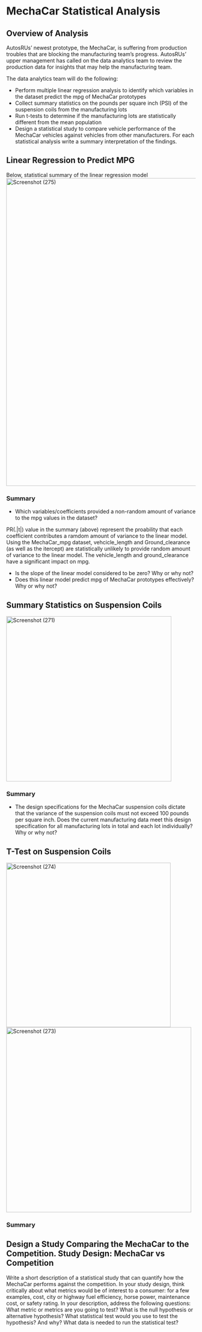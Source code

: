 # MechaCar Statistical Analysis

## Overview of Analysis

AutosRUs’ newest prototype, the MechaCar, is suffering from production troubles that are blocking the manufacturing team’s progress. AutosRUs’ upper management has called on the data analytics team to review the production data for insights that may help the manufacturing team.

The data analytics team will do the following:

* Perform multiple linear regression analysis to identify which variables in the dataset predict the mpg of MechaCar prototypes
* Collect summary statistics on the pounds per square inch (PSI) of the suspension coils from the manufacturing lots
* Run t-tests to determine if the manufacturing lots are statistically different from the mean population
* Design a statistical study to compare vehicle performance of the MechaCar vehicles against vehicles from other manufacturers. For each statistical analysis write a summary interpretation of the findings.

## Linear Regression to Predict MPG

Below, statistical summary of the linear regression model
<img width="818" alt="Screenshot (275)" src="https://user-images.githubusercontent.com/102890151/178132929-0df105f5-4588-4fd4-9980-2c8d888bff61.png">

### Summary

* Which variables/coefficients provided a non-random amount of variance to the mpg values in the dataset?

 PR(.|t|) value in the summary (above) represent the proability that each coefficient contributes a ramdom amount of variance to the linear model. Using the MechaCar_mpg dataset, vehcicle_length and Ground_clearance (as well as the itercept) are statistically unlikely to provide random amount of variance to the linear model. The vehicle_length and ground_clearance have a significant impact on mpg.

* Is the slope of the linear model considered to be zero? Why or why not?
* Does this linear model predict mpg of MechaCar prototypes effectively? Why or why not?


## Summary Statistics on Suspension Coils


<img width="439" alt="Screenshot (271)" src="https://user-images.githubusercontent.com/102890151/178132486-d91482f1-2533-429c-bce5-3d63c384b929.png">

### Summary

* The design specifications for the MechaCar suspension coils dictate that the variance of the suspension coils must not exceed 100 pounds per square inch. Does the current manufacturing data meet this design specification for all manufacturing lots in total and each lot individually? Why or why not?

## T-Test on Suspension Coils

<img width="437" alt="Screenshot (274)" src="https://user-images.githubusercontent.com/102890151/178132456-3aaee353-64ae-4a0e-b374-c1c5f3c9e6a7.png">

<img width="492" alt="Screenshot (273)" src="https://user-images.githubusercontent.com/102890151/178132451-3c817e77-b8df-476f-81a5-0a3d3275b61f.png">


### Summary


## Design a Study Comparing the MechaCar to the Competition. Study Design: MechaCar vs Competition

Write a short description of a statistical study that can quantify how the MechaCar performs against the competition. In your study design, think critically about what metrics would be of interest to a consumer: for a few examples, cost, city or highway fuel efficiency, horse power, maintenance cost, or safety rating.
In your description, address the following questions:
What metric or metrics are you going to test?
What is the null hypothesis or alternative hypothesis?
What statistical test would you use to test the hypothesis? And why?
What data is needed to run the statistical test?
